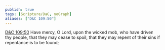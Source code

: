 ```yaml
---
publish: true
tags: [Scripture/DaC, noGraph]
aliases: ["D&C 109:50"]
---
```

[D&C 109:50](https://churchofjesuschrist.org/study/scriptures/dc-testament/dc/109?lang=eng&id=p50#p50) Have mercy, O Lord, upon the wicked mob, who have driven thy people, that they may cease to spoil, that they may repent of their sins if repentance is to be found;
